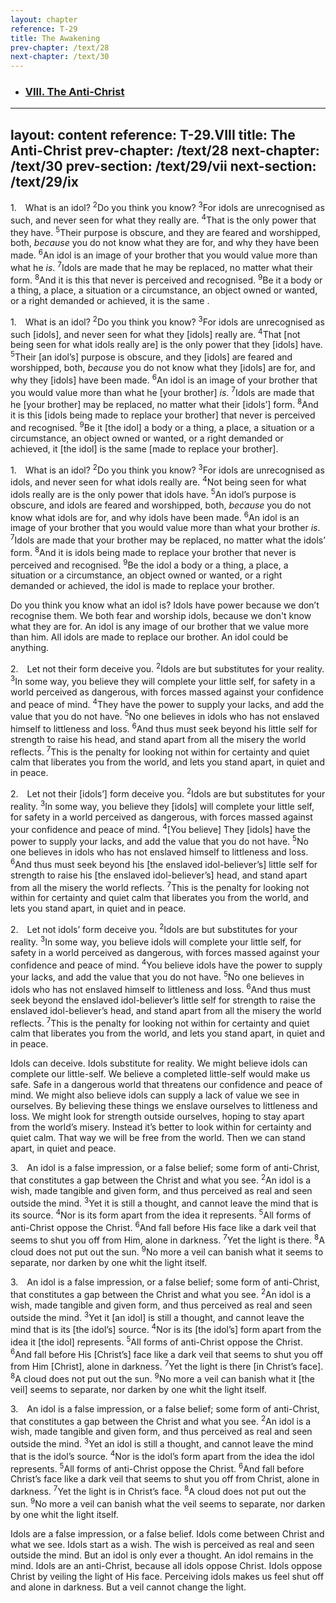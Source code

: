 ```yaml
---
layout: chapter
reference: T-29
title: The Awakening
prev-chapter: /text/28
next-chapter: /text/30
---
```



<ul>
    <li><h3><a href=/text/28/VIII>VIII. The Anti-Christ</a></h3>
</ul>    

---
layout: content
reference: T-29.VIII
title: The Anti-Christ
prev-chapter: /text/28
next-chapter: /text/30
prev-section: /text/29/vii
next-section: /text/29/ix
---

<div class=paragraph id="p1">

  <p class=fip>1.&emsp;What is an idol? <sup>2</sup>Do you think you know? <sup>3</sup>For idols are unrecognised as such, and never seen for what they really are. <sup>4</sup>That is the only power that they have. <sup>5</sup>Their purpose is obscure, and they are feared and worshipped, both, <em>because</em> you do not know what they are for, and why they have been made. <sup>6</sup>An idol is an image of your brother that you would value more than what he <em>is</em>. <sup>7</sup>Idols are made that he may be replaced, no matter what their form. <sup>8</sup>And it is this that never is perceived and recognised. <sup>9</sup>Be it a body or a thing, a place, a situation or a circumstance, an object owned or wanted, or a right demanded or achieved, it is the same .</p>

  <p class=expanded>1.&emsp;What is an idol? <sup>2</sup>Do you think you know? <sup>3</sup>For idols are unrecognised as such [idols], and never seen for what they [idols] really are. <sup>4</sup>That [not being seen for what idols really are] is the only power that they [idols] have. <sup>5</sup>Their [an idol’s] purpose is obscure, and they [idols] are feared and worshipped, both, <em>because</em> you do not know what they [idols] are for, and why they [idols] have been made. <sup>6</sup>An idol is an image of your brother that you would value more than what he [your brother] <em>is</em>. <sup>7</sup>Idols are made that he [your brother] may be replaced, no matter what their [idols’] form. <sup>8</sup>And it is this [idols being made to replace your brother] that never is perceived and recognised. <sup>9</sup>Be it [the idol] a body or a thing, a place, a situation or a circumstance, an object owned or wanted, or a right demanded or achieved, it [the idol] is the same [made to replace your brother].</p>

  <p class=substituted>1.&emsp;What is an idol? <sup>2</sup>Do you think you know? <sup>3</sup>For idols are unrecognised as idols, and never seen for what idols really are. <sup>4</sup>Not being seen for what idols really are is the only power that idols have. <sup>5</sup>An idol’s purpose is obscure, and idols are feared and worshipped, both, <em>because</em> you do not know what idols are for, and why idols have been made. <sup>6</sup>An idol is an image of your brother that you would value more than what your brother <em>is</em>. <sup>7</sup>Idols are made that your brother may be replaced, no matter what the idols’ form. <sup>8</sup>And it is idols being made to replace your brother that never is perceived and recognised. <sup>9</sup>Be the idol a body or a thing, a place, a situation or a circumstance, an object owned or wanted, or a right demanded or achieved, the idol is made to replace your brother.</p>

  <p class=simplified>Do you think you know what an idol is? Idols have power because we don’t recognise them. We both fear and worship idols, because we don't know what they are for. An idol is any image of our brother that we value more than him. All idols are made to replace our brother. An idol could be anything.</p>

</div>

<div class=paragraph id="p2">
  <p class=fip>2.&emsp;Let not their form deceive you. <sup>2</sup>Idols are but substitutes for your reality. <sup>3</sup>In some way, you believe they will complete your little self, for safety in a world perceived as dangerous, with forces massed against your confidence and peace of mind. <sup>4</sup>They have the power to supply your lacks, and add the value that you do not have. <sup>5</sup>No one believes in idols who has not enslaved himself to littleness and loss. <sup>6</sup>And thus must seek beyond his little self for strength to raise his head, and stand apart from all the misery the world reflects. <sup>7</sup>This is the penalty for looking not within for certainty and quiet calm that liberates you from the world, and lets you stand apart, in quiet and in peace.</p>

  <p class=expanded>2.&emsp;Let not their [idols’] form deceive you. <sup>2</sup>Idols are but substitutes for your reality. <sup>3</sup>In some way, you believe they [idols] will complete your little self, for safety in a world perceived as dangerous, with forces massed against your confidence and peace of mind. <sup>4</sup>[You believe] They [idols] have the power to supply your lacks, and add the value that you do not have. <sup>5</sup>No one believes in idols who has not enslaved himself to littleness and loss. <sup>6</sup>And thus must seek beyond his [the enslaved idol-believer’s] little self for strength to raise his [the enslaved idol-believer’s] head, and stand apart from all the misery the world reflects. <sup>7</sup>This is the penalty for looking not within for certainty and quiet calm that liberates you from the world, and lets you stand apart, in quiet and in peace.</p>

  <p class=substituted>2.&emsp;Let not idols’ form deceive you. <sup>2</sup>Idols are but substitutes for your reality. <sup>3</sup>In some way, you believe idols will complete your little self, for safety in a world perceived as dangerous, with forces massed against your confidence and peace of mind. <sup>4</sup>You believe idols have the power to supply your lacks, and add the value that you do not have. <sup>5</sup>No one believes in idols who has not enslaved himself to littleness and loss. <sup>6</sup>And thus must seek beyond the enslaved idol-believer’s little self for strength to raise the enslaved idol-believer’s head, and stand apart from all the misery the world reflects. <sup>7</sup>This is the penalty for looking not within for certainty and quiet calm that liberates you from the world, and lets you stand apart, in quiet and in peace.</p>

  <p class=simplified>Idols can deceive. Idols substitute for reality. We might believe idols can complete our little-self. We believe a completed little-self would make us safe. Safe in a dangerous world that threatens our confidence and peace of mind. We might also believe idols can supply a lack of value we see in ourselves. By believing these things we enslave ourselves to littleness and loss. We might look for strength outside ourselves, hoping to stay apart from the world’s misery. Instead it’s better to look within for certainty and quiet calm. That way we will be free from the world. Then we can stand apart, in quiet and peace.</p>

</div>

<div class=paragraph id="p3">

  <p class=fip>3.&emsp;An idol is a false impression, or a false belief; some form of anti-Christ, that constitutes a gap between the Christ and what you see. <sup>2</sup>An idol is a wish, made tangible and given form, and thus perceived as real and seen outside the mind. <sup>3</sup>Yet it is still a thought, and cannot leave the mind that is its source. <sup>4</sup>Nor is its form apart from the idea it represents. <sup>5</sup>All forms of anti-Christ oppose the Christ. <sup>6</sup>And fall before His face like a dark veil that seems to shut you off from Him, alone in darkness. <sup>7</sup>Yet the light is there. <sup>8</sup>A cloud does not put out the sun. <sup>9</sup>No more a veil can banish what it seems to separate, nor darken by one whit the light itself.</p>

  <p class=expanded>3.&emsp;An idol is a false impression, or a false belief; some form of anti-Christ, that constitutes a gap between the Christ and what you see. <sup>2</sup>An idol is a wish, made tangible and given form, and thus perceived as real and seen outside the mind. <sup>3</sup>Yet it [an idol] is still a thought, and cannot leave the mind that is its [the idol’s] source. <sup>4</sup>Nor is its [the idol’s] form apart from the idea it [the idol] represents. <sup>5</sup>All forms of anti-Christ oppose the Christ. <sup>6</sup>And fall before His [Christ’s] face like a dark veil that seems to shut you off from Him [Christ], alone in darkness. <sup>7</sup>Yet the light is there [in Christ’s face]. <sup>8</sup>A cloud does not put out the sun. <sup>9</sup>No more a veil can banish what it [the veil] seems to separate, nor darken by one whit the light itself.</p>

  <p class=substituted>3.&emsp;An idol is a false impression, or a false belief; some form of anti-Christ, that constitutes a gap between the Christ and what you see. <sup>2</sup>An idol is a wish, made tangible and given form, and thus perceived as real and seen outside the mind. <sup>3</sup>Yet an idol is still a thought, and cannot leave the mind that is the idol’s source. <sup>4</sup>Nor is the idol’s form apart from the idea the idol represents. <sup>5</sup>All forms of anti-Christ oppose the Christ. <sup>6</sup>And fall before Christ’s face like a dark veil that seems to shut you off from Christ, alone in darkness. <sup>7</sup>Yet the light is in Christ’s face. <sup>8</sup>A cloud does not put out the sun. <sup>9</sup>No more a veil can banish what the veil seems to separate, nor darken by one whit the light itself.</p>

  <p class=simplified>Idols are a false impression, or a false belief. Idols come between Christ and what we see. Idols start as a wish. The wish is perceived as real and seen outside the mind. But an idol is only ever a thought. An idol remains in the mind. Idols are an anti-Christ, because all idols oppose Christ. Idols oppose Christ by veiling the light of His face. Perceiving idols makes us feel shut off and alone in darkness. But a veil cannot change the light.</p>

</div>

